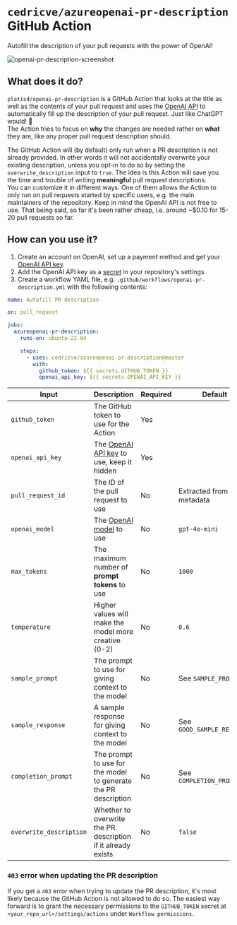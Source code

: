 # `cedricve/azureopenai-pr-description` GitHub Action

Autofill the description of your pull requests with the power of OpenAI!

![openai-pr-description-screenshot](media/openai-pr-description-screenshot.png)

## What does it do?

`platisd/openai-pr-description` is a GitHub Action that looks at the title as well as the contents
of your pull request and uses the [OpenAI API](https://openai.com/blog/openai-api) to automatically
fill up the description of your pull request. Just like ChatGPT would! 🎉<br>
The Action tries to focus on **why** the changes are needed rather on **what** they are,
like any proper pull request description should.

The GitHub Action will (by default) only run when a PR description is not already provided.
In other words it will not accidentally overwrite your existing description,
unless you opt-in to do so by setting the `overwrite_description` input to `true`.
The idea is this Action will save you the time and trouble of writing **meaningful** pull request descriptions.<br>
You can customize it in different ways. One of them allows the Action to only run on pull requests started
by specific users, e.g. the main maintainers of the repository.
Keep in mind the OpenAI API is not free to use. That being said, so far it's been rather cheap,
i.e. around ~$0.10 for 15-20 pull requests so far.

## How can you use it?

1. Create an account on OpenAI, set up a payment method and get your [OpenAI API key].
2. Add the OpenAI API key as a [secret] in your repository's settings.
3. Create a workflow YAML file, e.g. `.github/workflows/openai-pr-description.yml` with the following contents:

```yaml
name: Autofill PR description

on: pull_request

jobs:
  azureopenai-pr-description:
    runs-on: ubuntu-22.04

    steps:
      - uses: cedricve/azureopenai-pr-description@master
        with:
          github_token: ${{ secrets.GITHUB_TOKEN }}
          openai_api_key: ${{ secrets.OPENAI_API_KEY }}
```

| Input                   | Description                                                    | Required | Default                    |
| ----------------------- | -------------------------------------------------------------- | -------- | -------------------------- |
| `github_token`          | The GitHub token to use for the Action                         | Yes      |                            |
| `openai_api_key`        | The [OpenAI API key] to use, keep it hidden                    | Yes      |                            |
| `pull_request_id`       | The ID of the pull request to use                              | No       | Extracted from metadata    |
| `openai_model`          | The [OpenAI model] to use                                      | No       | `gpt-4o-mini`              |
| `max_tokens`            | The maximum number of **prompt tokens** to use                 | No       | `1000`                     |
| `temperature`           | Higher values will make the model more creative (0-2)          | No       | `0.6`                      |
| `sample_prompt`         | The prompt to use for giving context to the model              | No       | See `SAMPLE_PROMPT`        |
| `sample_response`       | A sample response for giving context to the model              | No       | See `GOOD_SAMPLE_RESPONSE` |
| `completion_prompt`     | The prompt to use for the model to generate the PR description | No       | See `COMPLETION_PROMPT`    |
| `overwrite_description` | Whether to overwrite the PR description if it already exists   | No       | `false`                    |

[OpenAI API key]: https://help.openai.com/en/articles/4936850-where-do-i-find-my-secret-api-key
[OpenAI model]: https://platform.openai.com/docs/models
[secret]: https://docs.github.com/en/actions/security-guides/encrypted-secrets

### `403` error when updating the PR description

If you get a `403` error when trying to update the PR description, it's most likely because
the GitHub Action is not allowed to do so.
The easiest way forward is to grant the necessary permissions to the `GITHUB_TOKEN` secret
at `<your_repo_url>/settings/actions` under `Workflow permissions`.
